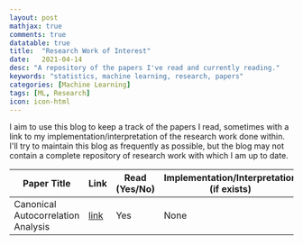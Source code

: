 ```yaml
---
layout: post
mathjax: true
comments: true
datatable: true
title:  "Research Work of Interest"
date:   2021-04-14
desc: "A repository of the papers I've read and currently reading."
keywords: "statistics, machine learning, research, papers"
categories: [Machine Learning]
tags: [ML, Research]
icon: icon-html
---
```


I aim to use this blog to keep a track of the papers I read, sometimes with a link to my implementation/interpretation of the research work done within. I'll try to maintain this blog as frequently as possible, but the blog may not contain a complete repository of research work with which I am up to date.

<div class="datatable-begin"></div>

Paper Title                                                 | Link                | Read (Yes/No)              | Implementation/Interpretation (if exists)
----------------------------------------------------------- | ------------------- | -------------------------- | -----------------------------------------
Canonical Autocorrelation Analysis | [link](https://arxiv.org/abs/1511.06419#:~:text=Unlike%20CCA%2C%20which%20finds%20correlations,just%20one%20set%20of%20variables.) | Yes | None

<div class="datatable-end"></div>